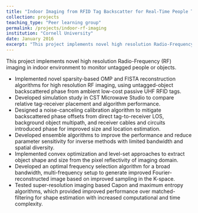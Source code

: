 ```yaml
---
title: "Indoor Imaging from RFID Tag Backscatter for Real-Time People Tracking"
collection: projects
teaching_type: "Peer learning group"
permalink: /projects/indoor-rf-imaging
institution: "Cornell University"
date: January 2016
excerpt: "This project implements novel high resolution Radio-Frequency (RF) imaging in indoor environment to monitor untagged people or objects."
---
```


This project implements novel high resolution Radio-Frequency (RF) imaging in indoor environment to monitor untagged people or objects.

  * Implemented novel sparsity-based OMP and FISTA reconstruction algorithms for high resolution RF imaging, using untagged-object backscattered phase from ambient low-cost passive UHF RFID tags.
  * Developed simulation study in CST Microwave Studio to compare relative tag-receiver placement and algorithm performance.
  * Designed a noise-canceling calibration algorithm to mitigate backscattered phase offsets from direct tag-to-receiver LOS, background object multipath, and receiver cables and circuits introduced phase for improved size and location estimation.
  * Developed ensemble algorithms to improve the performance and reduce parameter sensitivity for inverse methods with limited bandwidth and spatial diversity.
  * Implemented convex optimization and level-set approaches to extract object shape and size from the pixel reflectivity of imaging domain.
  * Developed an optimal frequency selection algorithm for a broad bandwidth, multi-frequency setup to generate improved Fourier-reconstructed image based on improved sampling in the K-space.
  * Tested super-resolution imaging based Capon and maximum entropy algorithms, which provided improved performance over matched-filtering for shape estimation with increased computational and time complexity.